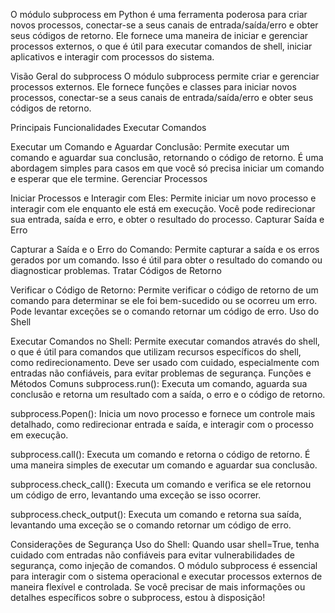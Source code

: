 O módulo subprocess em Python é uma ferramenta poderosa para criar novos processos, conectar-se a seus canais de entrada/saída/erro e obter seus códigos de retorno. Ele fornece uma maneira de iniciar e gerenciar processos externos, o que é útil para executar comandos de shell, iniciar aplicativos e interagir com processos do sistema.


Visão Geral do subprocess
O módulo subprocess permite criar e gerenciar processos externos. Ele fornece funções e classes para iniciar novos processos, conectar-se a seus canais de entrada/saída/erro e obter seus códigos de retorno.

Principais Funcionalidades
Executar Comandos

Executar um Comando e Aguardar Conclusão: Permite executar um comando e aguardar sua conclusão, retornando o código de retorno. É uma abordagem simples para casos em que você só precisa iniciar um comando e esperar que ele termine.
Gerenciar Processos

Iniciar Processos e Interagir com Eles: Permite iniciar um novo processo e interagir com ele enquanto ele está em execução. Você pode redirecionar sua entrada, saída e erro, e obter o resultado do processo.
Capturar Saída e Erro

Capturar a Saída e o Erro do Comando: Permite capturar a saída e os erros gerados por um comando. Isso é útil para obter o resultado do comando ou diagnosticar problemas.
Tratar Códigos de Retorno

Verificar o Código de Retorno: Permite verificar o código de retorno de um comando para determinar se ele foi bem-sucedido ou se ocorreu um erro. Pode levantar exceções se o comando retornar um código de erro.
Uso do Shell

Executar Comandos no Shell: Permite executar comandos através do shell, o que é útil para comandos que utilizam recursos específicos do shell, como redirecionamento. Deve ser usado com cuidado, especialmente com entradas não confiáveis, para evitar problemas de segurança.
Funções e Métodos Comuns
subprocess.run(): Executa um comando, aguarda sua conclusão e retorna um resultado com a saída, o erro e o código de retorno.

subprocess.Popen(): Inicia um novo processo e fornece um controle mais detalhado, como redirecionar entrada e saída, e interagir com o processo em execução.

subprocess.call(): Executa um comando e retorna o código de retorno. É uma maneira simples de executar um comando e aguardar sua conclusão.

subprocess.check_call(): Executa um comando e verifica se ele retornou um código de erro, levantando uma exceção se isso ocorrer.

subprocess.check_output(): Executa um comando e retorna sua saída, levantando uma exceção se o comando retornar um código de erro.

Considerações de Segurança
Uso do Shell: Quando usar shell=True, tenha cuidado com entradas não confiáveis para evitar vulnerabilidades de segurança, como injeção de comandos.
O módulo subprocess é essencial para interagir com o sistema operacional e executar processos externos de maneira flexível e controlada. Se você precisar de mais informações ou detalhes específicos sobre o subprocess, estou à disposição!